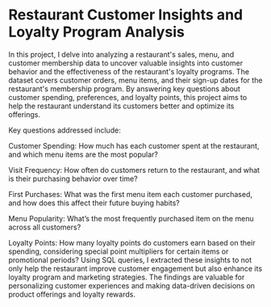 # Restaurant Customer Insights and Loyalty Program Analysis


In this project, I delve into analyzing a restaurant's sales, menu, and customer membership data to uncover valuable insights into customer behavior and the effectiveness of the restaurant's loyalty programs. The dataset covers customer orders, menu items, and their sign-up dates for the restaurant's membership program. By answering key questions about customer spending, preferences, and loyalty points, this project aims to help the restaurant understand its customers better and optimize its offerings.

Key questions addressed include:

Customer Spending: How much has each customer spent at the restaurant, and which menu items are the most popular?

Visit Frequency: How often do customers return to the restaurant, and what is their purchasing behavior over time?

First Purchases: What was the first menu item each customer purchased, and how does this affect their future buying habits?

Menu Popularity: What’s the most frequently purchased item on the menu across all customers?

Loyalty Points: How many loyalty points do customers earn based on their spending, considering special point multipliers for certain items or promotional periods?
Using SQL queries, I extracted these insights to not only help the restaurant improve customer engagement but also enhance its loyalty program and marketing strategies. The findings are valuable for personalizing customer experiences and making data-driven decisions on product offerings and loyalty rewards.
